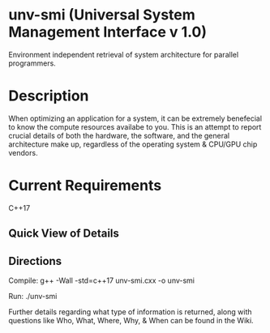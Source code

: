 # unv-smi (Universal System Management Interface v 1.0)
Environment independent retrieval of system architecture for parallel programmers. 

# Description 
When optimizing an application for a system, it can be extremely benefecial to know the compute resources availabe to you. This is an attempt to report crucial details of both the hardware, the software, and the general architecture make up, regardless of the operating system & CPU/GPU chip vendors.

# Current Requirements 
C++17 

## Quick View of Details

## Directions 
Compile: g++ -Wall -std=c++17 unv-smi.cxx -o unv-smi
 
Run: ./unv-smi

Further details regarding what type of information is returned, along with questions like Who, What, Where, Why, & When can be found in the Wiki. 
